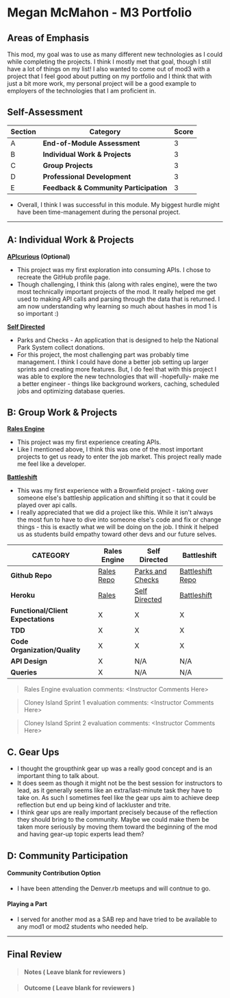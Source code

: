 # Megan McMahon - M3 Portfolio

## Areas of Emphasis

This mod, my goal was to use as many different new technologies as I could while completing the projects.  I think I mostly met that goal, though I still have a lot of things on my list!  I also wanted to come out of mod3 with a project that I feel good about putting on my portfolio and I think that with just a bit more work, my personal project will be a good example to employers of the technologies that I am proficient in.

## Self-Assessment

| Section | Category | Score |
| --- | ----- | --- |
| A | **End-of-Module Assessment** | 3 |
| B | **Individual Work & Projects** | 3 |
| C | **Group Projects** | 3 |
| D | **Professional Development** | 3 |
| E | **Feedback & Community Participation** | 3 |

 * Overall, I think I was successful in this module. My biggest hurdle might have been time-management during the personal project.

-----------------------

## A: Individual Work & Projects

 **[APIcurious](http://backend.turing.io/module3/projects/apicurious) (Optional)**
 * This project was my first exploration into consuming APIs.  I chose to recreate the GitHub profile page.
 * Though challenging, I think this (along with rales engine), were the two most technically important projects of the mod.  It really helped me get used to making API calls and parsing through the data that is returned.  I am now understanding why learning so much about hashes in mod 1 is so important :)

 **[Self Directed](http://backend.turing.io/module3/projects/self_directed_project)**
* Parks and Checks - An application that is designed to help the National Park System collect donations.
* For this project, the most challenging part was probably time management.  I think I could have done a better job setting up larger sprints and creating more features.  But, I do feel that with this project I was able to explore the new technologies that will -hopefully- make me a better engineer - things like background workers, caching, scheduled jobs and optimizing database queries.  

## B: Group Work & Projects

 **[Rales Engine](http://backend.turing.io/module3/projects/rails_engine)**
* This project was my first experience creating APIs.
* Like I mentioned above, I think this was one of the most important projects to get us ready to enter the job market.  This project really made me feel like a developer.

 **[Battleshift](http://backend.turing.io/module3/projects/battleshift)**
* This was my first experience with a Brownfield project - taking over someone else's battleship application and shifting it so that it could be played over api calls.
* I really appreciated that we did a project like this.  While it isn't always the most fun to have to dive into someone else's code and fix or change things - this is exactly what we will be doing on the job.  I think it helped us as students build empathy toward other devs and our future selves.

| CATEGORY | Rales Engine | Self Directed | Battleshift |
| --- | --- | --- | --- |
| **Github Repo** | [Rales Repo](https://github.com/memcmahon/rails_engine) | [Parks and Checks](https://github.com/memcmahon/battleshift) | [Battleshift Repo](https://github.com/memcmahon/battleshift) |
| **Heroku** | [Rales](https://) | [Self Directed](http://parksandchecks.herokuapp.com) | [Battleshift](http://powerful-forest-82997.herokuapp.com/) |
| **Functional/Client Expectations** | X | X | X |
| **TDD** | X | X | X |
| **Code Organization/Quality** | X | X | X |
| **API Design** | X | N/A | N/A |
| **Queries** | X | N/A | N/A |

> Rales Engine evaluation comments:
\<Instructor Comments Here>

> Cloney Island Sprint 1 evaluation comments:
\<Instructor Comments Here>

> Cloney Island Sprint 2 evaluation comments:
\<Instructor Comments Here>

## C. **Gear Ups**

  * I thought the groupthink gear up was a really good concept and is an important thing to talk about.
  * It does seem as though it might not be the best session for instructors to lead, as it generally seems like an extra/last-minute task they have to take on. As such I sometimes feel like the gear ups aim to achieve deep reflection but end up being kind of lackluster and trite.
  * I think gear ups are really important precisely because of the reflection they should bring to the community. Maybe we could make them be taken more seriously by moving them toward the beginning of the mod and having gear-up topic experts lead them?

## D: Community Participation

#### **Community Contribution Option**
* I have been attending the Denver.rb meetups and will contnue to go.

#### **Playing a Part**

* I served for another mod as a SAB rep and have tried to be available to any mod1 or mod2 students who needed help.

------------------

## Final Review

> #### Notes ( Leave blank for reviewers )

> #### Outcome ( Leave blank for reviewers )
